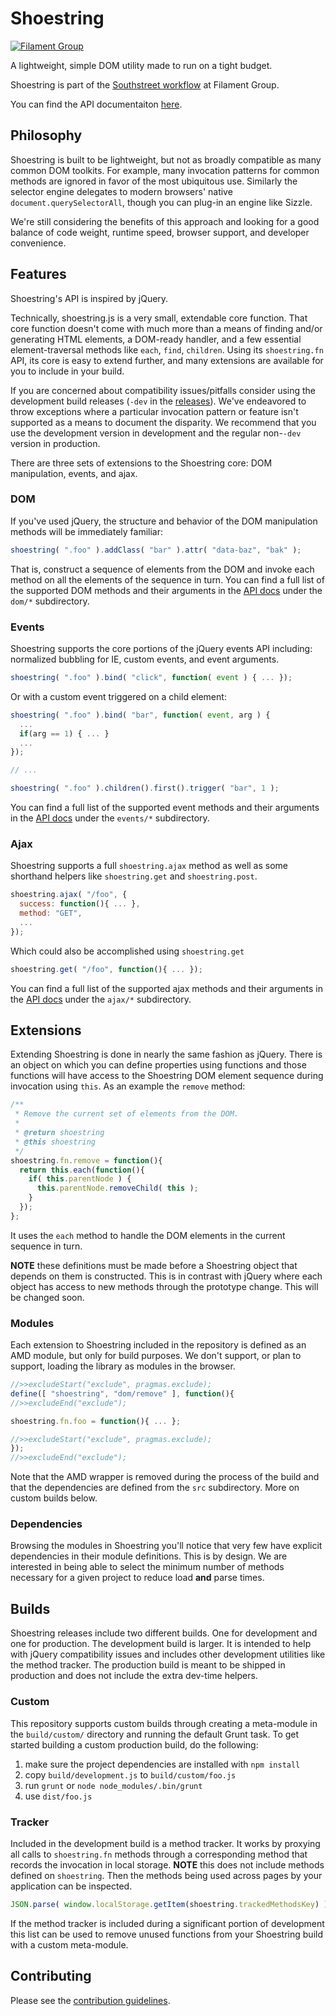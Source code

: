 # Shoestring

[![Filament Group](http://filamentgroup.com/images/fg-logo-positive-sm-crop.png) ](http://www.filamentgroup.com/)

A lightweight, simple DOM utility made to run on a tight budget.

Shoestring is part of the [Southstreet workflow](https://github.com/filamentgroup/southstreet) at Filament Group.

You can find the API documentaiton [here](http://filamentgroup.github.io/shoestring/dist/docs/).


## Philosophy

Shoestring is built to be lightweight, but not as broadly compatible as many common DOM toolkits. For example, many invocation patterns for common methods are ignored in favor of the most ubiquitous use. Similarly the selector engine delegates to modern browsers' native `document.querySelectorAll`, though you can plug-in an engine like Sizzle.

We're still considering the benefits of this approach and looking for a good balance of code weight, runtime speed, browser support, and developer convenience.

## Features

Shoestring's API is inspired by jQuery.

Technically, shoestring.js is a very small, extendable core function. That core function doesn't come with much more than a means of finding and/or generating HTML elements, a DOM-ready handler, and a few essential element-traversal methods like `each`, `find`, `children`. Using its `shoestring.fn` API, its core is easy to extend further, and many extensions are available for you to include in your build.

If you are concerned about compatibility issues/pitfalls consider using the development build releases (`-dev` in the [releases](https://github.com/filamentgroup/shoestring/releases)). We've endeavored to throw exceptions where a particular invocation pattern or feature isn't supported as a means to document the disparity. We recommend that you use the development version in development and the regular non-`-dev` version in production.

There are three sets of extensions to the Shoestring core: DOM manipulation, events, and ajax.

### DOM

If you've used jQuery, the structure and behavior of the DOM manipulation methods will be immediately familiar:

```javascript
shoestring( ".foo" ).addClass( "bar" ).attr( "data-baz", "bak" );
```

That is, construct a sequence of elements from the DOM and invoke each method on all the elements of the sequence in turn. You can find a full list of the supported DOM methods and their arguments in the [API docs](http://filamentgroup.github.io/shoestring/dist/docs/) under the `dom/*` subdirectory.

### Events

Shoestring supports the core portions of the jQuery events API including: normalized bubbling for IE, custom events, and event arguments.

```javascript
shoestring( ".foo" ).bind( "click", function( event ) { ... });
```

Or with a custom event triggered on a child element:


```javascript
shoestring( ".foo" ).bind( "bar", function( event, arg ) {
  ...
  if(arg == 1) { ... }
  ...
});

// ...

shoestring( ".foo" ).children().first().trigger( "bar", 1 );
```

You can find a full list of the supported event methods and their arguments in the [API docs](http://filamentgroup.github.io/shoestring/dist/docs/) under the `events/*` subdirectory.


### Ajax

Shoestring supports a full `shoestring.ajax` method as well as some shorthand helpers like `shoestring.get` and `shoestring.post`.

```javascript
shoestring.ajax( "/foo", {
  success: function(){ ... },
  method: "GET",
  ...
});
```

Which could also be accomplished using `shoestring.get`

```javascript
shoestring.get( "/foo", function(){ ... });
```

You can find a full list of the supported ajax methods and their arguments in the [API docs](http://filamentgroup.github.io/shoestring/dist/docs/) under the `ajax/*` subdirectory.


## Extensions

Extending Shoestring is done in nearly the same fashion as jQuery. There is an object on which you can define properties using functions and those functions will have access to the Shoestring DOM element sequence during invocation using `this`. As an example the `remove` method:

```javascript
/**
 * Remove the current set of elements from the DOM.
 *
 * @return shoestring
 * @this shoestring
 */
shoestring.fn.remove = function(){
  return this.each(function(){
    if( this.parentNode ) {
      this.parentNode.removeChild( this );
    }
  });
};
```

It uses the `each` method to handle the DOM elements in the current sequence in turn.

**NOTE** these definitions must be made before a Shoestring object that depends on them is constructed. This is in contrast with jQuery where each object has access to new methods through the prototype change. This will be changed soon.

### Modules

Each extension to Shoestring included in the repository is defined as an AMD module, but only for build purposes. We don't support, or plan to support, loading the library as modules in the browser.

```javascript
//>>excludeStart("exclude", pragmas.exclude);
define([ "shoestring", "dom/remove" ], function(){
//>>excludeEnd("exclude");

shoestring.fn.foo = function(){ ... };

//>>excludeStart("exclude", pragmas.exclude);
});
//>>excludeEnd("exclude");
```

Note that the AMD wrapper is removed during the process of the build and that the dependencies are defined from the `src` subdirectory. More on custom builds below.

### Dependencies

Browsing the modules in Shoestring you'll notice that very few have explicit dependencies in their module definitions. This is by design. We are interested in being able to select the minimum number of methods necessary for a given project to reduce load **and** parse times.

## Builds

Shoestring releases include two different builds. One for development and one for production. The development build is larger. It is intended to help with jQuery compatibility issues and includes other development utilities like the method tracker. The production build is meant to be shipped in production and does not include the extra dev-time helpers.

### Custom

This repository supports custom builds through creating a meta-module in the `build/custom/` directory and running the default Grunt task. To get started building a custom production build, do the following:

1. make sure the project dependencies are installed with `npm install`
2. copy `build/development.js` to `build/custom/foo.js`
3. run `grunt` or `node node_modules/.bin/grunt`
4. use `dist/foo.js`

### Tracker

Included in the development build is a method tracker. It works by proxying all calls to `shoestring.fn` methods through a corresponding method that records the invocation in local storage. **NOTE** this does not include methods defined on `shoestring`. Then the methods being used across pages by your application can be inspected.

```javascript
JSON.parse( window.localStorage.getItem(shoestring.trackedMethodsKey) );
```

If the method tracker is included during a significant portion of development this list can be used to remove unused functions from your Shoestring build with a custom meta-module.

## Contributing

Please see the [contribution guidelines](CONTRIBUTING.md).
